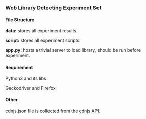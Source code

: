 ### Web Library Detecting Experiment Set



#### File Structure

**data:** stores all experiment results.

**script:** stores all experiment scripts.

**app.py:** hosts a trivial server to load library, should be run before experiment.



#### Requirement

Python3 and its libs

Geckodriver and Firefox



#### Other

cdnjs.json file is collected from the [cdnjs API](https://cdnjs.com/api).